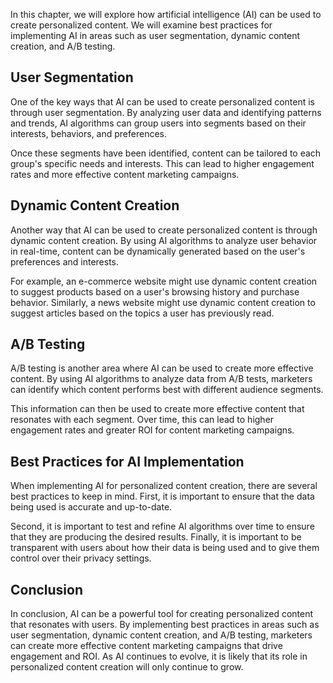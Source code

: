 

In this chapter, we will explore how artificial intelligence (AI) can be used to create personalized content. We will examine best practices for implementing AI in areas such as user segmentation, dynamic content creation, and A/B testing.

User Segmentation
-----------------

One of the key ways that AI can be used to create personalized content is through user segmentation. By analyzing user data and identifying patterns and trends, AI algorithms can group users into segments based on their interests, behaviors, and preferences.

Once these segments have been identified, content can be tailored to each group's specific needs and interests. This can lead to higher engagement rates and more effective content marketing campaigns.

Dynamic Content Creation
------------------------

Another way that AI can be used to create personalized content is through dynamic content creation. By using AI algorithms to analyze user behavior in real-time, content can be dynamically generated based on the user's preferences and interests.

For example, an e-commerce website might use dynamic content creation to suggest products based on a user's browsing history and purchase behavior. Similarly, a news website might use dynamic content creation to suggest articles based on the topics a user has previously read.

A/B Testing
-----------

A/B testing is another area where AI can be used to create more effective content. By using AI algorithms to analyze data from A/B tests, marketers can identify which content performs best with different audience segments.

This information can then be used to create more effective content that resonates with each segment. Over time, this can lead to higher engagement rates and greater ROI for content marketing campaigns.

Best Practices for AI Implementation
------------------------------------

When implementing AI for personalized content creation, there are several best practices to keep in mind. First, it is important to ensure that the data being used is accurate and up-to-date.

Second, it is important to test and refine AI algorithms over time to ensure that they are producing the desired results. Finally, it is important to be transparent with users about how their data is being used and to give them control over their privacy settings.

Conclusion
----------

In conclusion, AI can be a powerful tool for creating personalized content that resonates with users. By implementing best practices in areas such as user segmentation, dynamic content creation, and A/B testing, marketers can create more effective content marketing campaigns that drive engagement and ROI. As AI continues to evolve, it is likely that its role in personalized content creation will only continue to grow.
